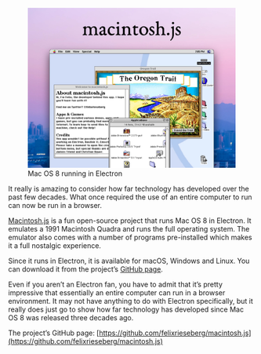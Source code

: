 <figure><a href="https://blog.alexseifert.com/?attachment_id=2375"><img decoding="async" src="macos8electron.jpg" alt="Mac OS 8 running in Electron"></a><figcaption>Mac OS 8 running in Electron</figcaption></figure>

It really is amazing to consider how far technology has developed over the past few decades. What once required the use of an entire computer to run can now be run in a browser.

[Macintosh.js](https://github.com/felixrieseberg/macintosh.js) is a fun open-source project that runs Mac OS 8 in Electron. It emulates a 1991 Macintosh Quadra and runs the full operating system. The emulator also comes with a number of programs pre-installed which makes it a full nostalgic experience.

Since it runs in Electron, it is available for macOS, Windows and Linux. You can download it from the project’s [GitHub page](https://github.com/felixrieseberg/macintosh.js).

Even if you aren’t an Electron fan, you have to admit that it’s pretty impressive that essentially an entire computer can run in a browser environment. It may not have anything to do with Electron specifically, but it really does just go to show how far technology has developed since Mac OS 8 was released three decades ago.

The project’s GitHub page: [https://github.com/felixrieseberg/macintosh.js](https://github.com/felixrieseberg/macintosh.js)